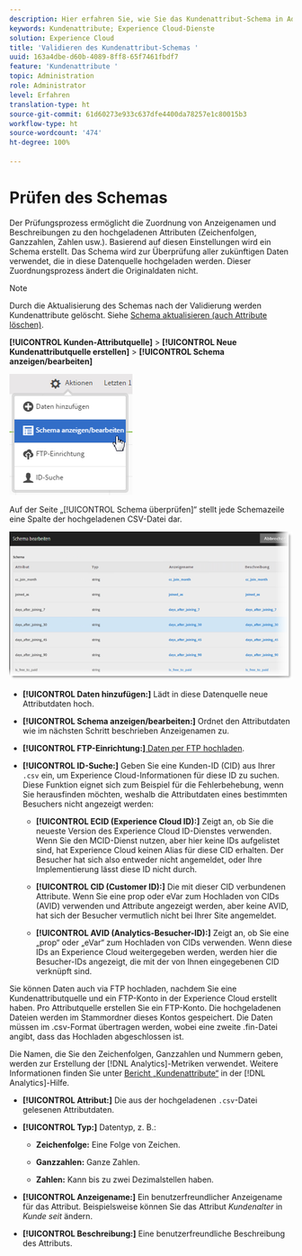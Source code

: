 ```yaml
---
description: Hier erfahren Sie, wie Sie das Kundenattribut-Schema in Adobe Experience Cloud validieren.
keywords: Kundenattribute; Experience Cloud-Dienste
solution: Experience Cloud
title: 'Validieren des Kundenattribut-Schemas '
uuid: 163a4dbe-d60b-4089-8ff8-65f7461fbdf7
feature: 'Kundenattribute '
topic: Administration
role: Administrator
level: Erfahren
translation-type: ht
source-git-commit: 61d60273e933c637dfe4400da78257e1c80015b3
workflow-type: ht
source-wordcount: '474'
ht-degree: 100%

---
```



# Prüfen des Schemas

Der Prüfungsprozess ermöglicht die Zuordnung von Anzeigenamen und Beschreibungen zu den hochgeladenen Attributen (Zeichenfolgen, Ganzzahlen, Zahlen usw.). Basierend auf diesen Einstellungen wird ein Schema erstellt. Das Schema wird zur Überprüfung aller zukünftigen Daten verwendet, die in diese Datenquelle hochgeladen werden. Dieser Zuordnungsprozess ändert die Originaldaten nicht.

>[!NOTE]
>
>Durch die Aktualisierung des Schemas nach der Validierung werden Kundenattribute gelöscht. Siehe [Schema aktualisieren (auch Attribute löschen)](../attributes/t-crs-usecase.md#task_6568898BB7C44A42ABFB86532B89063C).

**[!UICONTROL Kunden-Attributquelle]** > **[!UICONTROL Neue Kundenattributquelle erstellen]** > **[!UICONTROL Schema anzeigen/bearbeiten]**

![](assets/view_edit_schema.png)

Auf der Seite „[!UICONTROL Schema überprüfen]“ stellt jede Schemazeile eine Spalte der hochgeladenen CSV-Datei dar.

![](assets/06_crs_usecase.png)

* **[!UICONTROL Daten hinzufügen:]** Lädt in diese Datenquelle neue Attributdaten hoch.

* **[!UICONTROL Schema anzeigen/bearbeiten:]** Ordnet den Attributdaten wie im nächsten Schritt beschrieben Anzeigenamen zu.

* **[!UICONTROL FTP-Einrichtung:]**[ Daten per FTP hochladen](../attributes/t-upload-attributes-ftp.md#task_591C3B6733424718A62453D2F8ADF73B).

* **[!UICONTROL ID-Suche:]** Geben Sie eine Kunden-ID (CID) aus Ihrer `.csv` ein, um Experience Cloud-Informationen für diese ID zu suchen. Diese Funktion eignet sich zum Beispiel für die Fehlerbehebung, wenn Sie herausfinden möchten, weshalb die Attributdaten eines bestimmten Besuchers nicht angezeigt werden:

   * **[!UICONTROL ECID (Experience Cloud ID):]** Zeigt an, ob Sie die neueste Version des Experience Cloud ID-Dienstes verwenden. Wenn Sie den MCID-Dienst nutzen, aber hier keine IDs aufgelistet sind, hat Experience Cloud keinen Alias für diese CID erhalten. Der Besucher hat sich also entweder nicht angemeldet, oder Ihre Implementierung lässt diese ID nicht durch.

   * **[!UICONTROL CID (Customer ID):]** Die mit dieser CID verbundenen Attribute. Wenn Sie eine prop oder eVar zum Hochladen von CIDs (AVID) verwenden und Attribute angezeigt werden, aber keine AVID, hat sich der Besucher vermutlich nicht bei Ihrer Site angemeldet.

   * **[!UICONTROL AVID (Analytics-Besucher-ID):]** Zeigt an, ob Sie eine „prop“ oder „eVar“ zum Hochladen von CIDs verwenden. Wenn diese IDs an Experience Cloud weitergegeben werden, werden hier die Besucher-IDs angezeigt, die mit der von Ihnen eingegebenen CID verknüpft sind.

Sie können Daten auch via FTP hochladen, nachdem Sie eine Kundenattributquelle und ein FTP-Konto in der Experience Cloud erstellt haben. Pro Attributquelle erstellen Sie ein FTP-Konto. Die hochgeladenen Dateien werden im Stammordner dieses Kontos gespeichert. Die Daten müssen im .csv-Format übertragen werden, wobei eine zweite .fin-Datei angibt, dass das Hochladen abgeschlossen ist.

Die Namen, die Sie den Zeichenfolgen, Ganzzahlen und Nummern geben, werden zur Erstellung der [!DNL Analytics]-Metriken verwendet. Weitere Informationen finden Sie unter [Bericht „Kundenattribute“](https://docs.adobe.com/content/help/de-DE/core-services/interface/customer-attributes/attributes.html) in der [!DNL Analytics]-Hilfe.

* **[!UICONTROL Attribut:]** Die aus der hochgeladenen `.csv`-Datei gelesenen Attributdaten.

* **[!UICONTROL Typ:]** Datentyp, z. B.:

   * **Zeichenfolge:** Eine Folge von Zeichen.

   * **Ganzzahlen:** Ganze Zahlen.

   * **Zahlen:** Kann bis zu zwei Dezimalstellen haben.

* **[!UICONTROL Anzeigename:]** Ein benutzerfreundlicher Anzeigename für das Attribut. Beispielsweise können Sie das Attribut *Kundenalter* in *Kunde seit* ändern.

* **[!UICONTROL Beschreibung:]** Eine benutzerfreundliche Beschreibung des Attributs.
